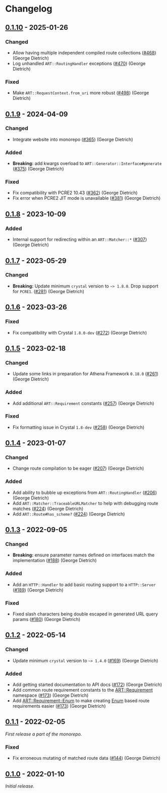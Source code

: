 # Changelog

## [0.1.10] - 2025-01-26

### Changed

- Allow having multiple independent compiled route collections ([#468]) (George Dietrich)
- Log unhandled `ART::RoutingHandler` exceptions ([#470]) (George Dietrich)

### Fixed

- Make `ART::RequestContext.from_uri` more robust ([#498]) (George Dietrich)

[0.1.10]: https://github.com/athena-framework/routing/releases/tag/v0.1.10
[#468]: https://github.com/athena-framework/athena/pull/468
[#470]: https://github.com/athena-framework/athena/pull/470
[#498]: https://github.com/athena-framework/athena/pull/498

## [0.1.9] - 2024-04-09

### Changed

- Integrate website into monorepo ([#365]) (George Dietrich)

### Added

- **Breaking:** add kwargs overload to `ART::Generator::Interface#generate` ([#375]) (George Dietrich)

### Fixed

- Fix compatibility with PCRE2 10.43 ([#362]) (George Dietrich)
- Fix error when PCRE2 JIT mode is unavailable ([#381]) (George Dietrich)

[0.1.9]: https://github.com/athena-framework/routing/releases/tag/v0.1.9
[#362]: https://github.com/athena-framework/athena/pull/362
[#365]: https://github.com/athena-framework/athena/pull/365
[#375]: https://github.com/athena-framework/athena/pull/375
[#381]: https://github.com/athena-framework/athena/pull/381

## [0.1.8] - 2023-10-09

### Added

- Internal support for redirecting within an `ART::Matcher::*` ([#307]) (George Dietrich)

[0.1.8]: https://github.com/athena-framework/routing/releases/tag/v0.1.8
[#307]: https://github.com/athena-framework/athena/pull/307

## [0.1.7] - 2023-05-29

### Changed

- **Breaking:** Update minimum `crystal` version to `~> 1.8.0`. Drop support for `PCRE1`. ([#281]) (George Dietrich)

[0.1.7]: https://github.com/athena-framework/routing/releases/tag/v0.1.7
[#281]: https://github.com/athena-framework/athena/pull/281

## [0.1.6] - 2023-03-26

### Fixed

- Fix compatibility with Crystal `1.8.0-dev` ([#272]) (George Dietrich)

[0.1.6]: https://github.com/athena-framework/routing/releases/tag/v0.1.6
[#272]: https://github.com/athena-framework/athena/pull/272

## [0.1.5] - 2023-02-18

### Changed

- Update some links in preparation for Athena Framework `0.18.0` ([#261]) (George Dietrich)

### Added

- Add additional `ART::Requirement` constants ([#257]) (George Dietrich)

### Fixed

- Fix formatting issue in Crystal `1.8-dev` ([#258]) (George Dietrich)

[0.1.5]: https://github.com/athena-framework/routing/releases/tag/v0.1.5
[#257]: https://github.com/athena-framework/athena/pull/257
[#258]: https://github.com/athena-framework/athena/pull/258
[#261]: https://github.com/athena-framework/athena/pull/261

## [0.1.4] - 2023-01-07

### Changed

- Change route compilation to be eager ([#207]) (George Dietrich)

### Added

- Add ability to bubble up exceptions from `ART::RoutingHandler` ([#206]) (George Dietrich)
- Add `ART::Matcher::TraceableURLMatcher` to help with debugging route matches ([#224]) (George Dietrich)
- Add `ART::Route#has_scheme?` ([#224]) (George Dietrich)

[0.1.4]: https://github.com/athena-framework/routing/releases/tag/v0.1.4
[#207]: https://github.com/athena-framework/athena/pull/207
[#206]: https://github.com/athena-framework/athena/pull/206
[#224]: https://github.com/athena-framework/athena/pull/224

## [0.1.3] - 2022-09-05

### Changed

- **Breaking:** ensure parameter names defined on interfaces match the implementation ([#188]) (George Dietrich)

### Added

- Add an `HTTP::Handler` to add basic routing support to a `HTTP::Server` ([#189]) (George Dietrich)

### Fixed

- Fixed slash characters being double escaped in generated URL query params ([#180]) (George Dietrich)

[0.1.3]: https://github.com/athena-framework/routing/releases/tag/v0.1.3
[#180]: https://github.com/athena-framework/athena/pull/180
[#188]: https://github.com/athena-framework/athena/pull/188
[#189]: https://github.com/athena-framework/athena/pull/189

## [0.1.2] - 2022-05-14

### Changed

- Update minimum `crystal` version to `~> 1.4.0` ([#169]) (George Dietrich)

### Added

- Add getting started documentation to API docs ([#172]) (George Dietrich)
- Add common route requirement constants to the [ART::Requirement](https://athenaframework.org/Routing/Requirement/) namespace ([#173]) (George Dietrich)
- Add [ART::Requirement::Enum](https://athenaframework.org/Routing/Requirement/Enum/) to make creating [Enum](https://crystal-lang.org/api/Enum.html) based route requirements easier ([#173]) (George Dietrich)

[0.1.2]: https://github.com/athena-framework/routing/releases/tag/v0.1.2
[#169]: https://github.com/athena-framework/athena/pull/169
[#172]: https://github.com/athena-framework/athena/pull/172
[#173]: https://github.com/athena-framework/athena/pull/173

## [0.1.1] - 2022-02-05

_First release a part of the monorepo._

### Fixed

- Fix erroneous mutating of matched route data ([#144]) (George Dietrich)

[0.1.1]: https://github.com/athena-framework/routing/releases/tag/v0.1.1
[#144]: https://github.com/athena-framework/athena/pull/144

## [0.1.0] - 2022-01-10

_Initial release._

[0.1.0]: https://github.com/athena-framework/routing/releases/tag/v0.1.0
